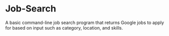 # Job-Search
A basic command-line job search program that returns Google jobs to apply for based on input such as category, location, and skills.
